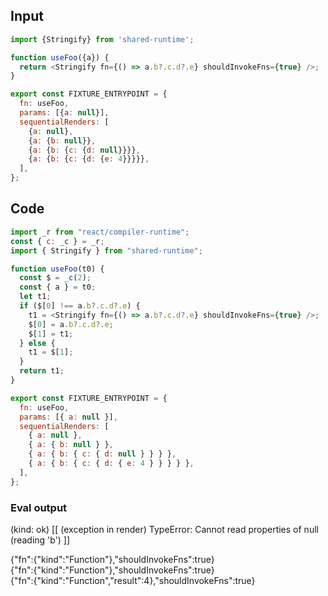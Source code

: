 
## Input

```javascript
import {Stringify} from 'shared-runtime';

function useFoo({a}) {
  return <Stringify fn={() => a.b?.c.d?.e} shouldInvokeFns={true} />;
}

export const FIXTURE_ENTRYPOINT = {
  fn: useFoo,
  params: [{a: null}],
  sequentialRenders: [
    {a: null},
    {a: {b: null}},
    {a: {b: {c: {d: null}}}},
    {a: {b: {c: {d: {e: 4}}}}},
  ],
};

```

## Code

```javascript
import _r from "react/compiler-runtime";
const { c: _c } = _r;
import { Stringify } from "shared-runtime";

function useFoo(t0) {
  const $ = _c(2);
  const { a } = t0;
  let t1;
  if ($[0] !== a.b?.c.d?.e) {
    t1 = <Stringify fn={() => a.b?.c.d?.e} shouldInvokeFns={true} />;
    $[0] = a.b?.c.d?.e;
    $[1] = t1;
  } else {
    t1 = $[1];
  }
  return t1;
}

export const FIXTURE_ENTRYPOINT = {
  fn: useFoo,
  params: [{ a: null }],
  sequentialRenders: [
    { a: null },
    { a: { b: null } },
    { a: { b: { c: { d: null } } } },
    { a: { b: { c: { d: { e: 4 } } } } },
  ],
};

```
      
### Eval output
(kind: ok) [[ (exception in render) TypeError: Cannot read properties of null (reading 'b') ]]
<div>{"fn":{"kind":"Function"},"shouldInvokeFns":true}</div>
<div>{"fn":{"kind":"Function"},"shouldInvokeFns":true}</div>
<div>{"fn":{"kind":"Function","result":4},"shouldInvokeFns":true}</div>